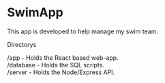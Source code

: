 # SwimApp

This app is developed to help manage my swim team.

Directorys

/app - Holds the React based web-app.\
/database - Holds the SQL scripts.\
/server - Holds the Node/Express API.
